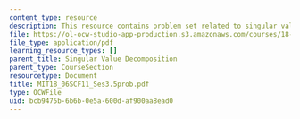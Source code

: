 ```yaml
---
content_type: resource
description: This resource contains problem set related to singular value decomposition.
file: https://ol-ocw-studio-app-production.s3.amazonaws.com/courses/18-06sc-linear-algebra-fall-2011/bcb9475b6b6b0e5a600daf900aa8ead0_MIT18_06SCF11_Ses3.5prob.pdf
file_type: application/pdf
learning_resource_types: []
parent_title: Singular Value Decomposition
parent_type: CourseSection
resourcetype: Document
title: MIT18_06SCF11_Ses3.5prob.pdf
type: OCWFile
uid: bcb9475b-6b6b-0e5a-600d-af900aa8ead0
---
```

